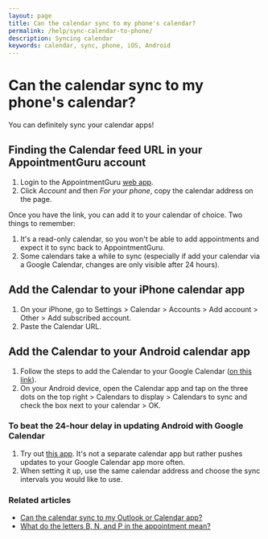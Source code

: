 ```yaml
---
layout: page
title: Can the calendar sync to my phone's calendar?
permalink: /help/sync-calendar-to-phone/
description: Syncing calendar
keywords: calendar, sync, phone, iOS, Android
---
```


# Can the calendar sync to my phone's calendar?

You can definitely sync your calendar apps!

## Finding the Calendar feed URL in your AppointmentGuru account

1. Login to the AppointmentGuru [web app](https://app.appointmentguru.co).
2. Click *Account* and then *For your phone*, copy the calendar address on the page.

Once you have the link, you can add it to your calendar of choice. Two things to remember:

1. It's a read-only calendar, so you won't be able to add appointments and expect it to sync back to AppointmentGuru.
2. Some calendars take a while to sync (especially if add your calendar via a Google Calendar, changes are only visible after 24 hours).

## Add the Calendar to your iPhone calendar app

1. On your iPhone, go to Settings > Calendar > Accounts > Add account > Other > Add subscribed account.
2. Paste the Calendar URL.

## Add the Calendar to your Android calendar app

1. Follow the steps to add the Calendar to your Google Calendar ([on this link](/help/sync-calendar-to-app)).
2. On your Android device, open the Calendar app and tap on the three dots on the top right > Calendars to display > Calendars to sync and check the box next to your calendar > OK.

### To beat the 24-hour delay in updating Android with Google Calendar

1. Try out [this app](https://play.google.com/store/apps/details?id=com.kenfenheuer.ICALSync). It's not a separate calendar app but rather pushes updates to your Google Calendar app more often.
2. When setting it up, use the same calendar address and choose the sync intervals you would like to use.

### Related articles

* [Can the calendar sync to my Outlook or Calendar app?](/help/sync-calendar-to-app)
* [What do the letters B, N, and P in the appointment mean?](/help/appointment-status)

